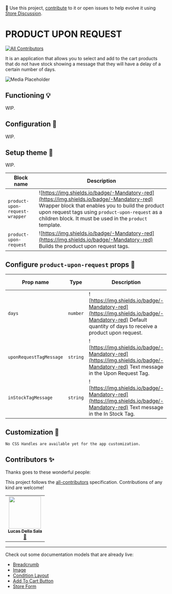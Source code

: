 📢 Use this project, [contribute](https://github.com/lucasdellasala/product-upon-request) to it or open issues to help evolve it using [Store Discussion](https://github.com/vtex-apps/store-discussion).

# PRODUCT UPON REQUEST

<!-- DOCS-IGNORE:start -->
<!-- ALL-CONTRIBUTORS-BADGE:START - Do not remove or modify this section -->
[![All Contributors](https://img.shields.io/badge/all_contributors-1-orange.svg?style=flat-square)](#contributors-)
<!-- ALL-CONTRIBUTORS-BADGE:END -->
<!-- DOCS-IGNORE:end -->

It is an application that allows you to select and add to the cart products that do not have stock showing a message that they will have a delay of a certain number of days.

![Media Placeholder](https://user-images.githubusercontent.com/52087100/71204177-42ca4f80-227e-11ea-89e6-e92e65370c69.png)

## Functioning 💡

WIP.

## Configuration 🔧

WIP.

## Setup theme 🤝

WIP.

| Block name   | Description  |
| -------- | ------------------------ |
| `product-upon-request-wrapper`     |  ![https://img.shields.io/badge/-Mandatory-red](https://img.shields.io/badge/-Mandatory-red)  Wrapper block that enables you to build the product upon request tags using `product-upon-request` as a children block. It must be used in the `product` template.                                   |
| `product-upon-request` | ![https://img.shields.io/badge/-Mandatory-red](https://img.shields.io/badge/-Mandatory-red) Builds the product upon request tags.
## Configure `product-upon-request` props 🚀

| Prop name              | Type             | Description                                                                                                                                                                                           | Default value     |
| ---------------------- | ---------------- | ----------------------------------------------------------------------------------------------------------------------------------------------------------------------------------------------------- | ----------------- |
| `days` | `number` | ![https://img.shields.io/badge/-Mandatory-red](https://img.shields.io/badge/-Mandatory-red) Default quantity of days to receive a product upon request.  | `10` | 
| `uponRequestTagMessage` | `string` | ![https://img.shields.io/badge/-Mandatory-red](https://img.shields.io/badge/-Mandatory-red) Text message in the Upon Request Tag. | `Upon Request` | 
| `inStockTagMessage`      | `string`         | ![https://img.shields.io/badge/-Mandatory-red](https://img.shields.io/badge/-Mandatory-red)  Text message in the In Stock Tag.                                                                                                                                                               | `In Stock`                |

## Customization 🎨

`No CSS Handles are available yet for the app customization.`

<!-- DOCS-IGNORE:start -->

## Contributors ✨

Thanks goes to these wonderful people:

<!-- ALL-CONTRIBUTORS-LIST:START - Do not remove or modify this section -->
<!-- prettier-ignore-start -->
<!-- markdownlint-disable -->
<!-- markdownlint-enable -->
<!-- prettier-ignore-end -->
<!-- ALL-CONTRIBUTORS-LIST:END -->

This project follows the [all-contributors](https://github.com/all-contributors/all-contributors) specification. Contributions of any kind are welcome!

<table>
  <tr>
    <td align="center"><a href="https://www.linkedin.com/in/lucasdellasala/"><img src="https://github.com/lucasdellasala.png" width="100px;" alt=""/><br /><sub><b>Lucas Della Sala</b></sub></a><br /><a href="https://github.com/lucasdellasala/product-upon-request/commits?author=lucasdellasala" title="Documentation">📖</a></td>
  </tr>
</table>

<!-- DOCS-IGNORE:end -->

---- 

Check out some documentation models that are already live: 
- [Breadcrumb](https://github.com/vtex-apps/breadcrumb)
- [Image](https://vtex.io/docs/components/general/vtex.store-components/image)
- [Condition Layout](https://vtex.io/docs/components/all/vtex.condition-layout@1.1.6/)
- [Add To Cart Button](https://vtex.io/docs/components/content-blocks/vtex.add-to-cart-button@0.9.0/)
- [Store Form](https://vtex.io/docs/components/all/vtex.store-form@0.3.4/)
